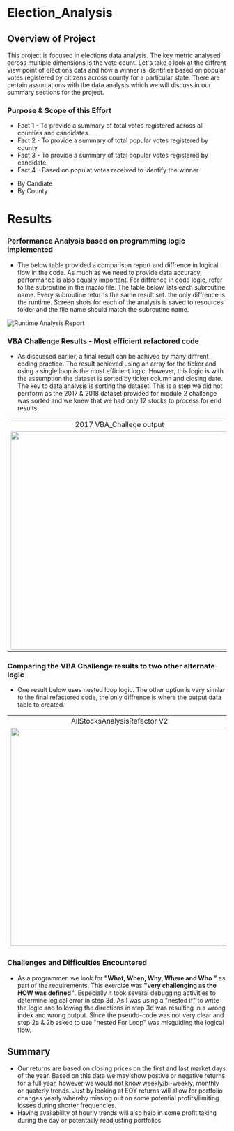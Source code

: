 # Election_Analysis

## Overview of Project
This project is focused in elections data analysis. The key metric analysed across multiple dimensions is the vote count. Let's take a look at the diffrent view point of elections data and how a winner is identifies based on popular votes registered by citizens across county for a particular state. There are certain assumations with the data analysis which we will discuss in our summary sections for the project.

### Purpose & Scope of this Effort
* Fact 1 - To provide a summary of total votes registered across all counties and candidates.
* Fact 2 - To provide a summary of total popular votes registered by county
* Fact 3 - To provide a summary of tatal popular votes registered by candidate
* Fact 4 - Based on populat votes received to identify the winner
- By Candiate
- By County


# Results
### Performance Analysis based on programming logic implemented
* The below table provided a comparison report and diffrence in logical flow in the code. As much as we need to provide data accuracy, performance is also equally important. For diffrence in code logic, refer to the subroutine in the macro file. The table below lists each subroutine name. Every subroutine returns the same result set. the only diffrence is the runtime. Screen shots for each of the analysis is saved to resources folder and the file name should match the subroutine name.

<!--![RunTime Comparison Report](/Resources/RuntimeComparisonTable.png) -->

<img src=/Resources/RuntimeComparisonTable.png alt="Runtime Analysis Report"/>
 
### VBA Challenge Results - Most efficient refactored code
* As discussed earlier, a final result can be achived by many diffrent coding practice. The result achieved using an array for the ticker and using a single loop is the most efficient logic. However, this logic is with the assumption the dataset is sorted by ticker column and closing date. The key to data analysis is sorting the dataset. This is a step we did not perrform as the 2017 & 2018 dataset provided for module 2 challenge was sorted and we knew that we had only 12 stocks to process for end results. 

 <table>
 <tr>   
    <td align="center"> 2017 VBA_Challege output </td>
    <td align="center"> 2018 VBA_Challege output</td>
  </tr> 
  <tr>   
    <td valign="top"> <img src="/Resources/2017%20AllstocksAnalysisRefactor.png" width="500" /> </td>
    <td valign="top"> <img src="/Resources/2018%20AllstocksAnalysisRefactor.png" width="500" /> </td>
  </tr>     
</Table> 

### Comparing the VBA Challenge results to two other alternate logic
* One result below uses nested loop logic. The other option is very similar to the final refactored code, the only diffrence is where the output data table to created.

<Table>
 <tr>   
    <td align="center"> AllStocksAnalysisRefactor V2 </td>
    <td align="center"> AllStocksAnalysisRefactor V1 </td>
  </tr> 
  <tr>   
    <td valign="top"> <img src="/Resources/2018AllStocksAnalysisRefactorV2.png" width="500" /> </td>
    <td valign="top"> <img src="/Resources/2018AllStocksAnalysisRefactorV1.png" width="500"  width="500" /> </td>
  </tr>     
</Table> 
                                                                                                                                                                         
### Challenges and Difficulties Encountered
* As a programmer, we look for **"What, When, Why, Where and Who "** as part of the requirements. This exercise was **"very challenging as the HOW was defined"**. Especially it took  several debugging activities to determine logical error in step 3d. As I was using a "nested if" to write the logic and following the directions in step 3d was resulting in a wrong index and wrong output. Since the pseudo-code was not very clear and step 2a & 2b asked to use "nested For Loop" was misguiding the logical flow.   

## Summary
  - Our returns are based on closing prices on the first and last market days of the year. Based on this data we may show postive or negative returns for a full year, however we would not know weekly/bi-weekly, monthly or quaterly trends. Just by looking at EOY returns will allow for portfolio changes yearly whereby missing out on some potential profits/limiting losses during shorter frequencies.
  - Having availability of hourly trends will also help in some profit taking during the day or potentailly readjusting portfolios
  
